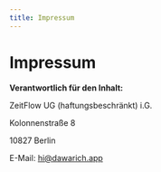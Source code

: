```yaml
---
title: Impressum
---
```


# Impressum

**Verantwortlich für den Inhalt:**

ZeitFlow UG (haftungsbeschränkt) i.G.

Kolonnenstraße 8

10827 Berlin

E-Mail: hi@dawarich.app
